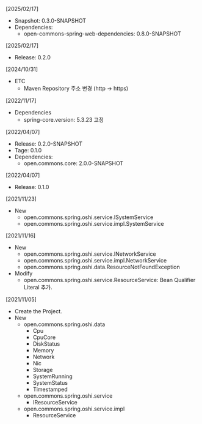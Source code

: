 [2025/02/17]
- Snapshot: 0.3.0-SNAPSHOT
- Dependencies:
  + open-commons-spring-web-dependencies: 0.8.0-SNAPSHOT

[2025/02/17]
- Release: 0.2.0

[2024/10/31]
- ETC
  + Maven Repository 주소 변경 (http -> https)
  
[2022/11/17]
- Dependencies
	+ spring-core.version: 5.3.23 고정
	
[2022/04/07]
- Release: 0.2.0-SNAPSHOT
- Tage: 0.1.0
- Dependencies:
  + open.commons.core: 2.0.0-SNAPSHOT

[2022/04/07]
- Release: 0.1.0


[2021/11/23]
- New
  + open.commons.spring.oshi.service.ISystemService
  + open.commons.spring.oshi.service.impl.SystemService
  
[2021/11/16]
- New
  + open.commons.spring.oshi.service.INetworkService
  + open.commons.spring.oshi.service.impl.NetworkService
  + open.commons.spring.oshi.data.ResourceNotFoundException
- Modify
  + open.commons.spring.oshi.service.ResourceService: Bean Qualifier Literal 추가.

[2021/11/05]
- Create the Project.
- New
  + open.commons.spring.oshi.data
    + Cpu
    + CpuCore
    + DiskStatus
    + Memory
    + Network
    + Nic
    + Storage
    + SystemRunning
    + SystemStatus
    + Timestamped
  + open.commons.spring.oshi.service
    + IResourceService
  + open.commons.spring.oshi.service.impl
    + ResourceService
